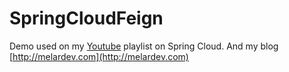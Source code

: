 # SpringCloudFeign
Demo used on my [Youtube](https://youtube.com/melardev) playlist on Spring Cloud. And my blog [http://melardev.com](http://melardev.com)
